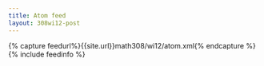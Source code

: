 ```yaml
---
title: Atom feed
layout: 308wi12-post
---
```


{% capture feedurl%}{{site.url}}math308/wi12/atom.xml{% endcapture %}
{% include feedinfo %}

